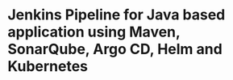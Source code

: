 # Jenkins Pipeline for Java based application using Maven, SonarQube, Argo CD, Helm and Kubernetes

